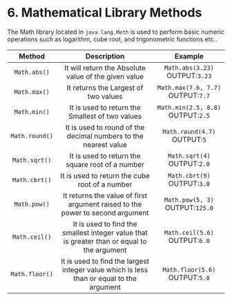 # 6. Mathematical Library Methods

The Math library located in `java.lang.Meth` is used to perform basic numeric operations such as logarithm, cube root, and trigonometric functions etc..

Method | Description | Example
:-----:|:-----------:|:------:|
`Math.abs()` | It will return the Absolute value of the given value | `Math.abs(3.23)` OUTPUT:`3.23`
`Math.max()` | It returns the Largest of two values | `Math.max(7.6, 7.7)` OUTPUT:`7.7`
`Math.min()` | It is used to return the Smallest of two values | `Math.min(2.5, 8.8)` OUTPUT:`2.5`
`Math.round()` | It is used to round of the decimal numbers to the nearest value | `Math.round(4.7)` OUTPUT:`5`
`Math.sqrt()` | It is used to return the square root of a number | `Math.sqrt(4)` OUTPUT:`2.0`
`Math.cbrt()` | It is used to return the cube root of a number | `Math.cbrt(9)` OUTPUT:`3.0`
`Math.pow()` | It returns the value of first argument raised to the power to second argument | `Math.pow(5, 3)` OUTPUT:`125.0`
`Math.ceil()` | It is used to find the smallest integer value that is greater than or equal to the argument | `Math.ceil(5.6)` OUTPUT:`6.0`
`Math.floor()` | It is used to find the largest integer value which is less than or equal to the argument | `Math.floor(5.6)` OUTPUT:`5.0`
